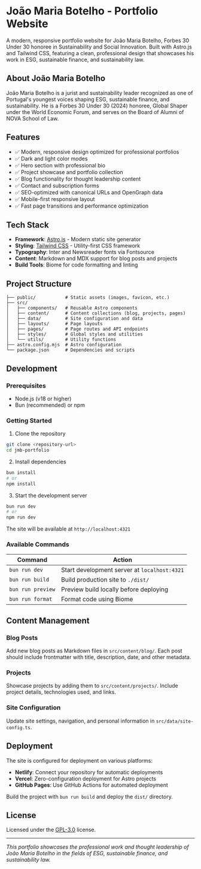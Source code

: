 # João Maria Botelho - Portfolio Website

A modern, responsive portfolio website for João Maria Botelho, Forbes 30 Under 30 honoree in Sustainability and Social Innovation. Built with Astro.js and Tailwind CSS, featuring a clean, professional design that showcases his work in ESG, sustainable finance, and sustainability law.

## About João Maria Botelho

João Maria Botelho is a jurist and sustainability leader recognized as one of Portugal's youngest voices shaping ESG, sustainable finance, and sustainability. He is a Forbes 30 Under 30 (2024) honoree, Global Shaper under the World Economic Forum, and serves on the Board of Alumni of NOVA School of Law.

## Features

- ✅ Modern, responsive design optimized for professional portfolios
- ✅ Dark and light color modes
- ✅ Hero section with professional bio
- ✅ Project showcase and portfolio collection
- ✅ Blog functionality for thought leadership content
- ✅ Contact and subscription forms
- ✅ SEO-optimized with canonical URLs and OpenGraph data
- ✅ Mobile-first responsive layout
- ✅ Fast page transitions and performance optimization

## Tech Stack

- **Framework**: [Astro.js](https://astro.build) - Modern static site generator
- **Styling**: [Tailwind CSS](https://tailwindcss.com) - Utility-first CSS framework
- **Typography**: Inter and Newsreader fonts via Fontsource
- **Content**: Markdown and MDX support for blog posts and projects
- **Build Tools**: Biome for code formatting and linting

## Project Structure

```
├── public/           # Static assets (images, favicon, etc.)
├── src/
│   ├── components/   # Reusable Astro components
│   ├── content/      # Content collections (blog, projects, pages)
│   ├── data/         # Site configuration and data
│   ├── layouts/      # Page layouts
│   ├── pages/        # Page routes and API endpoints
│   ├── styles/       # Global styles and utilities
│   └── utils/        # Utility functions
├── astro.config.mjs  # Astro configuration
└── package.json      # Dependencies and scripts
```

## Development

### Prerequisites

- Node.js (v18 or higher)
- Bun (recommended) or npm

### Getting Started

1. Clone the repository
```bash
git clone <repository-url>
cd jmb-portfolio
```

2. Install dependencies
```bash
bun install
# or
npm install
```

3. Start the development server
```bash
bun run dev
# or
npm run dev
```

The site will be available at `http://localhost:4321`

### Available Commands

| Command | Action |
|---------|--------|
| `bun run dev` | Start development server at `localhost:4321` |
| `bun run build` | Build production site to `./dist/` |
| `bun run preview` | Preview build locally before deploying |
| `bun run format` | Format code using Biome |

## Content Management

### Blog Posts
Add new blog posts as Markdown files in `src/content/blog/`. Each post should include frontmatter with title, description, date, and other metadata.

### Projects
Showcase projects by adding them to `src/content/projects/`. Include project details, technologies used, and links.

### Site Configuration
Update site settings, navigation, and personal information in `src/data/site-config.ts`.

## Deployment

The site is configured for deployment on various platforms:

- **Netlify**: Connect your repository for automatic deployments
- **Vercel**: Zero-configuration deployment for Astro projects
- **GitHub Pages**: Use GitHub Actions for automated deployment

Build the project with `bun run build` and deploy the `dist/` directory.

## License

Licensed under the [GPL-3.0](./LICENSE) license.

---

*This portfolio showcases the professional work and thought leadership of João Maria Botelho in the fields of ESG, sustainable finance, and sustainability law.*
